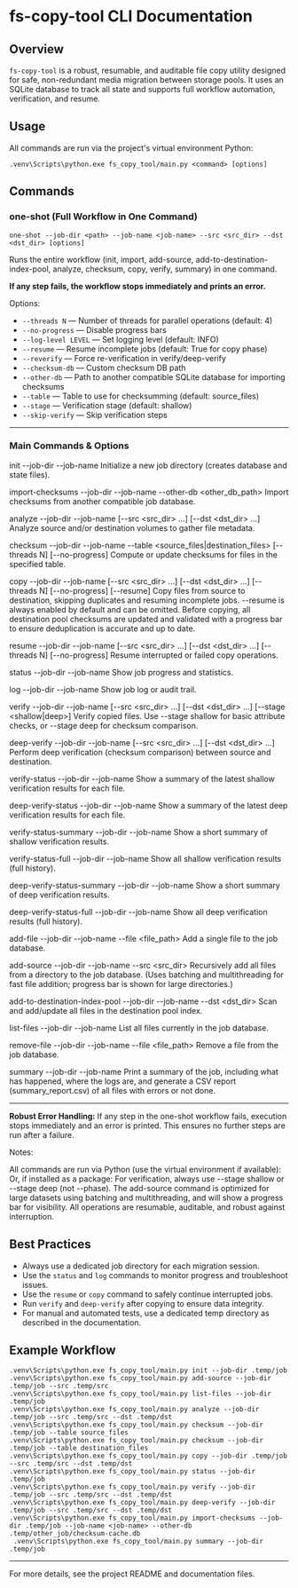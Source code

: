 # fs-copy-tool CLI Documentation

## Overview
`fs-copy-tool` is a robust, resumable, and auditable file copy utility designed for safe, non-redundant media migration between storage pools. It uses an SQLite database to track all state and supports full workflow automation, verification, and resume.

## Usage

All commands are run via the project's virtual environment Python:

```
.venv\Scripts\python.exe fs_copy_tool/main.py <command> [options]
```


## Commands

### one-shot (Full Workflow in One Command)
```
one-shot --job-dir <path> --job-name <job-name> --src <src_dir> --dst <dst_dir> [options]
```
Runs the entire workflow (init, import, add-source, add-to-destination-index-pool, analyze, checksum, copy, verify, summary) in one command.

**If any step fails, the workflow stops immediately and prints an error.**

Options:
- `--threads N` — Number of threads for parallel operations (default: 4)
- `--no-progress` — Disable progress bars
- `--log-level LEVEL` — Set logging level (default: INFO)
- `--resume` — Resume incomplete jobs (default: True for copy phase)
- `--reverify` — Force re-verification in verify/deep-verify
- `--checksum-db` — Custom checksum DB path
- `--other-db` — Path to another compatible SQLite database for importing checksums
- `--table` — Table to use for checksumming (default: source_files)
- `--stage` — Verification stage (default: shallow)
- `--skip-verify` — Skip verification steps

---

### Main Commands & Options
init --job-dir <path> --job-name <job-name>
Initialize a new job directory (creates database and state files).

import-checksums --job-dir <path> --job-name <job-name> --other-db <other_db_path>
Import checksums from another compatible job database.

analyze --job-dir <path> --job-name <job-name> [--src <src_dir> ...] [--dst <dst_dir> ...]
Analyze source and/or destination volumes to gather file metadata.

checksum --job-dir <path> --job-name <job-name> --table <source_files|destination_files> [--threads N] [--no-progress]
Compute or update checksums for files in the specified table.

copy --job-dir <path> --job-name <job-name> [--src <src_dir> ...] [--dst <dst_dir> ...] [--threads N] [--no-progress] [--resume]
Copy files from source to destination, skipping duplicates and resuming incomplete jobs.
--resume is always enabled by default and can be omitted.
Before copying, all destination pool checksums are updated and validated with a progress bar to ensure deduplication is accurate and up to date.

resume --job-dir <path> --job-name <job-name> [--src <src_dir> ...] [--dst <dst_dir> ...] [--threads N] [--no-progress]
Resume interrupted or failed copy operations.

status --job-dir <path> --job-name <job-name>
Show job progress and statistics.

log --job-dir <path> --job-name <job-name>
Show job log or audit trail.

verify --job-dir <path> --job-name <job-name> [--src <src_dir> ...] [--dst <dst_dir> ...] [--stage <shallow|deep>]
Verify copied files. Use --stage shallow for basic attribute checks, or --stage deep for checksum comparison.

deep-verify --job-dir <path> --job-name <job-name> [--src <src_dir> ...] [--dst <dst_dir> ...]
Perform deep verification (checksum comparison) between source and destination.

verify-status --job-dir <path> --job-name <job-name>
Show a summary of the latest shallow verification results for each file.

deep-verify-status --job-dir <path> --job-name <job-name>
Show a summary of the latest deep verification results for each file.

verify-status-summary --job-dir <path> --job-name <job-name>
Show a short summary of shallow verification results.

verify-status-full --job-dir <path> --job-name <job-name>
Show all shallow verification results (full history).

deep-verify-status-summary --job-dir <path> --job-name <job-name>
Show a short summary of deep verification results.

deep-verify-status-full --job-dir <path> --job-name <job-name>
Show all deep verification results (full history).

add-file --job-dir <path> --job-name <job-name> --file <file_path>
Add a single file to the job database.

add-source --job-dir <path> --job-name <job-name> --src <src_dir>
Recursively add all files from a directory to the job database.
(Uses batching and multithreading for fast file addition; progress bar is shown for large directories.)

add-to-destination-index-pool --job-dir <path> --job-name <job-name> --dst <dst_dir>
Scan and add/update all files in the destination pool index.

list-files --job-dir <path> --job-name <job-name>
List all files currently in the job database.

remove-file --job-dir <path> --job-name <job-name> --file <file_path>
Remove a file from the job database.

summary --job-dir <path> --job-name <job-name>
Print a summary of the job, including what has happened, where the logs are, and generate a CSV report (summary_report.csv) of all files with errors or not done.

---

**Robust Error Handling:**
If any step in the one-shot workflow fails, execution stops immediately and an error is printed. This ensures no further steps are run after a failure.

Notes:

All commands are run via Python (use the virtual environment if available):
Or, if installed as a package:
For verification, always use --stage shallow or --stage deep (not --phase).
The add-source command is optimized for large datasets using batching and multithreading, and will show a progress bar for visibility.
All operations are resumable, auditable, and robust against interruption.

## Best Practices
- Always use a dedicated job directory for each migration session.
- Use the `status` and `log` commands to monitor progress and troubleshoot issues.
- Use the `resume` or `copy` command to safely continue interrupted jobs.
- Run `verify` and `deep-verify` after copying to ensure data integrity.
- For manual and automated tests, use a dedicated temp directory as described in the documentation.

## Example Workflow
```
.venv\Scripts\python.exe fs_copy_tool/main.py init --job-dir .temp/job
.venv\Scripts\python.exe fs_copy_tool/main.py add-source --job-dir .temp/job --src .temp/src
.venv\Scripts\python.exe fs_copy_tool/main.py list-files --job-dir .temp/job
.venv\Scripts\python.exe fs_copy_tool/main.py analyze --job-dir .temp/job --src .temp/src --dst .temp/dst
.venv\Scripts\python.exe fs_copy_tool/main.py checksum --job-dir .temp/job --table source_files
.venv\Scripts\python.exe fs_copy_tool/main.py checksum --job-dir .temp/job --table destination_files
.venv\Scripts\python.exe fs_copy_tool/main.py copy --job-dir .temp/job --src .temp/src --dst .temp/dst
.venv\Scripts\python.exe fs_copy_tool/main.py status --job-dir .temp/job
.venv\Scripts\python.exe fs_copy_tool/main.py verify --job-dir .temp/job --src .temp/src --dst .temp/dst
.venv\Scripts\python.exe fs_copy_tool/main.py deep-verify --job-dir .temp/job --src .temp/src --dst .temp/dst
.venv\Scripts\python.exe fs_copy_tool/main.py import-checksums --job-dir .temp/job --job-name <job-name> --other-db .temp/other_job/checksum-cache.db
 .venv\Scripts\python.exe fs_copy_tool/main.py summary --job-dir .temp/job
```

---

For more details, see the project README and documentation files.
